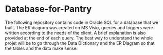 # Database-for-Pantry
The following repository contains code in Oracle SQL for a database that we built. The ER diagram was created on MS Visio,
queries and triggers were written according to the needs of the client. A brief explanation is also provided at the end of each query.
The best way to understand the whole projet will be to go through the Data Dictionary and the ER Diagram so that the tables and the data
make sense.
